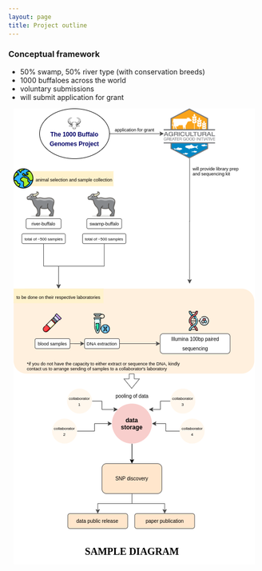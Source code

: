 ```yaml
---
layout: page
title: Project outline
---
```


### Conceptual framework

- 50% swamp, 50% river type (with conservation breeds)
- 1000 buffaloes across the world
- voluntary submissions
- will submit application for grant

<p align="center">
  <img src=/assets/img/method_framework.png>
</p>